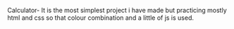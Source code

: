 Calculator-
It is the most simplest project i have made but practicing mostly html and css so that colour combination and a little of js is used.
